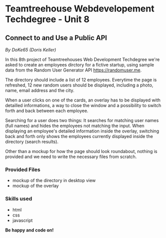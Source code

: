 # Teamtreehouse Webdevelopement Techdegree - Unit 8
## Connect to and Use a Public API
*By DoKe65 (Doris Keller)*  

In this 8th project of Teamtreehouses Web Development Techdegree we're asked to create an employees dirctory for a fictive startup, using sample data from the Random User Generator API https://randomuser.me. 

The directory should include a list of 12 employees. Everytime the page is refreshed, 12 new random users should be displayed, including a photo, name, email address and the city. 

When a user clicks on one of the cards, an overlay has to be displayed with detailled informations, a way to close the window and a possibility to switch forth and back between each employee.

Searching for a user does two things: It searches for matching user names (full names) and hides the employees not matching the input. When displaying an employee's detailed information inside the overlay, switching back and forth only shows the employees currently displayed inside the directory (search results).

Other than a mockup for how the page should look roundabout, nothing is provided and we need to write the necessary files from scratch.

### Provided Files
- mockup of the directory in desktop view
- mockup of the overlay

### Skills used
- html
- css
- javascript

**Be happy and code on!**
